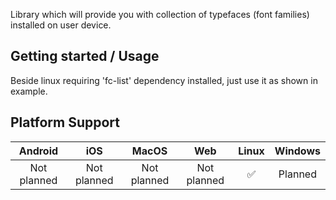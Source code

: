 Library which will provide you with collection of typefaces (font families)
installed on user device.

## Getting started / Usage

Beside linux requiring 'fc-list' dependency installed, just use it as shown in
example.

## Platform Support

|   Android   |     iOS     |    MacOS    |     Web     | Linux | Windows |
|:-----------:|:-----------:|:-----------:|:-----------:|:-----:|:-------:|
| Not planned | Not planned | Not planned | Not planned |   ✅   | Planned |
